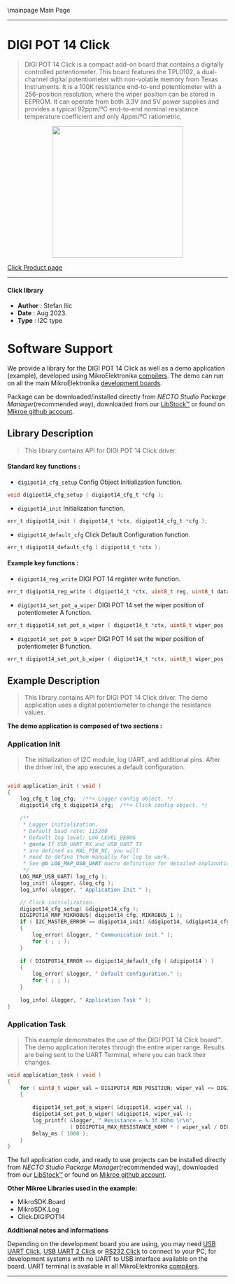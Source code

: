 \mainpage Main Page

---
# DIGI POT 14 Click

> DIGI POT 14 Click is a compact add-on board that contains a digitally controlled potentiometer. This board features the TPL0102, a dual-channel digital potentiometer with non-volatile memory from Texas Instruments. It is a 100K resistance end-to-end potentiometer with a 256-position resolution, where the wiper position can be stored in EEPROM. It can operate from both 3.3V and 5V power supplies and provides a typical 92ppm/ºC end-to-end nominal resistance temperature coefficient and only 4ppm/ºC ratiometric.

<p align="center">
  <img src="https://download.mikroe.com/images/click_for_ide/digipot14_click.png" height=300px>
</p>

[Click Product page](https://www.mikroe.com/digi-pot-14-click)

---


#### Click library

- **Author**        : Stefan Ilic
- **Date**          : Aug 2023.
- **Type**          : I2C type


# Software Support

We provide a library for the DIGI POT 14 Click
as well as a demo application (example), developed using MikroElektronika
[compilers](https://www.mikroe.com/necto-studio).
The demo can run on all the main MikroElektronika [development boards](https://www.mikroe.com/development-boards).

Package can be downloaded/installed directly from *NECTO Studio Package Manager*(recommended way), downloaded from our [LibStock&trade;](https://libstock.mikroe.com) or found on [Mikroe github account](https://github.com/MikroElektronika/mikrosdk_click_v2/tree/master/clicks).

## Library Description

> This library contains API for DIGI POT 14 Click driver.

#### Standard key functions :

- `digipot14_cfg_setup` Config Object Initialization function.
```c
void digipot14_cfg_setup ( digipot14_cfg_t *cfg );
```

- `digipot14_init` Initialization function.
```c
err_t digipot14_init ( digipot14_t *ctx, digipot14_cfg_t *cfg );
```

- `digipot14_default_cfg` Click Default Configuration function.
```c
err_t digipot14_default_cfg ( digipot14_t *ctx );
```

#### Example key functions :

- `digipot14_reg_write` DIGI POT 14 register write function.
```c
err_t digipot14_reg_write ( digipot14_t *ctx, uint8_t reg, uint8_t data_in );
```

- `digipot14_set_pot_a_wiper` DIGI POT 14 set the wiper position of potentiometer A function.
```c
err_t digipot14_set_pot_a_wiper ( digipot14_t *ctx, uint8_t wiper_pos );
```

- `digipot14_set_pot_b_wiper` DIGI POT 14 set the wiper position of potentiometer B function.
```c
err_t digipot14_set_pot_b_wiper ( digipot14_t *ctx, uint8_t wiper_pos );
```

## Example Description

> This library contains API for DIGI POT 14 Click driver.
  The demo application uses a digital potentiometer 
  to change the resistance values.

**The demo application is composed of two sections :**

### Application Init

> The initialization of I2C module, log UART, and additional pins.
  After the driver init, the app executes a default configuration.

```c

void application_init ( void ) 
{
    log_cfg_t log_cfg;  /**< Logger config object. */
    digipot14_cfg_t digipot14_cfg;  /**< Click config object. */

    /** 
     * Logger initialization.
     * Default baud rate: 115200
     * Default log level: LOG_LEVEL_DEBUG
     * @note If USB_UART_RX and USB_UART_TX 
     * are defined as HAL_PIN_NC, you will 
     * need to define them manually for log to work. 
     * See @b LOG_MAP_USB_UART macro definition for detailed explanation.
     */
    LOG_MAP_USB_UART( log_cfg );
    log_init( &logger, &log_cfg );
    log_info( &logger, " Application Init " );

    // Click initialization.
    digipot14_cfg_setup( &digipot14_cfg );
    DIGIPOT14_MAP_MIKROBUS( digipot14_cfg, MIKROBUS_1 );
    if ( I2C_MASTER_ERROR == digipot14_init( &digipot14, &digipot14_cfg ) ) 
    {
        log_error( &logger, " Communication init." );
        for ( ; ; );
    }
    
    if ( DIGIPOT14_ERROR == digipot14_default_cfg ( &digipot14 ) )
    {
        log_error( &logger, " Default configuration." );
        for ( ; ; );
    }
    
    log_info( &logger, " Application Task " );
}

```

### Application Task

> This example demonstrates the use of the DIGI POT 14 Click board™.
  The demo application iterates through the entire wiper range.
  Results are being sent to the UART Terminal, where you can track their changes.

```c
void application_task ( void ) 
{
    for ( uint8_t wiper_val = DIGIPOT14_MIN_POSITION; wiper_val <= DIGIPOT14_MAX_POSITION; wiper_val++ )
    {
        
        digipot14_set_pot_a_wiper( &digipot14, wiper_val );
        digipot14_set_pot_b_wiper( &digipot14, wiper_val );
        log_printf( &logger, " Resistance = %.3f KOhm \r\n", 
                    ( DIGIPOT14_MAX_RESISTANCE_KOHM * ( wiper_val / DIGIPOT14_MAX_POSITION_NUM ) ) );
        Delay_ms ( 1000 );
    }
}
```


The full application code, and ready to use projects can be installed directly from *NECTO Studio Package Manager*(recommended way), downloaded from our [LibStock&trade;](https://libstock.mikroe.com) or found on [Mikroe github account](https://github.com/MikroElektronika/mikrosdk_click_v2/tree/master/clicks).

**Other Mikroe Libraries used in the example:**

- MikroSDK.Board
- MikroSDK.Log
- Click.DIGIPOT14

**Additional notes and informations**

Depending on the development board you are using, you may need
[USB UART Click](https://www.mikroe.com/usb-uart-click),
[USB UART 2 Click](https://www.mikroe.com/usb-uart-2-click) or
[RS232 Click](https://www.mikroe.com/rs232-click) to connect to your PC, for
development systems with no UART to USB interface available on the board. UART
terminal is available in all MikroElektronika
[compilers](https://shop.mikroe.com/compilers).

---
